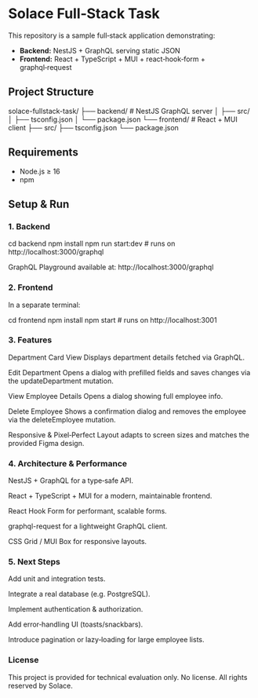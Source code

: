 # Solace Full‑Stack Task

This repository is a sample full‑stack application demonstrating:

- **Backend:** NestJS + GraphQL serving static JSON
- **Frontend:** React + TypeScript + MUI + react‑hook‑form + graphql‑request

## Project Structure

solace-fullstack-task/
├── backend/ # NestJS GraphQL server
│ ├── src/
│ ├── tsconfig.json
│ └── package.json
└── frontend/ # React + MUI client
├── src/
├── tsconfig.json
└── package.json

## Requirements

- Node.js ≥ 16
- npm

## Setup & Run

### 1. Backend

cd backend
npm install
npm run start:dev # runs on http://localhost:3000/graphql

GraphQL Playground available at:
http://localhost:3000/graphql

### 2. Frontend

In a separate terminal:

cd frontend
npm install
npm start # runs on http://localhost:3001

### 3. Features

Department Card View
Displays department details fetched via GraphQL.

Edit Department
Opens a dialog with prefilled fields and saves changes via the updateDepartment mutation.

View Employee Details
Opens a dialog showing full employee info.

Delete Employee
Shows a confirmation dialog and removes the employee via the deleteEmployee mutation.

Responsive & Pixel‑Perfect
Layout adapts to screen sizes and matches the provided Figma design.

### 4. Architecture & Performance

NestJS + GraphQL for a type‑safe API.

React + TypeScript + MUI for a modern, maintainable frontend.

React Hook Form for performant, scalable forms.

graphql-request for a lightweight GraphQL client.

CSS Grid / MUI Box for responsive layouts.

### 5. Next Steps

Add unit and integration tests.

Integrate a real database (e.g. PostgreSQL).

Implement authentication & authorization.

Add error‑handling UI (toasts/snackbars).

Introduce pagination or lazy‑loading for large employee lists.

### License

This project is provided for technical evaluation only.
No license. All rights reserved by Solace.
